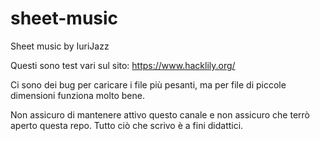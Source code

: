 # sheet-music
Sheet music by IuriJazz


Questi sono test vari sul sito: https://www.hacklily.org/

Ci sono dei bug per caricare i file più pesanti, ma per file di piccole dimensioni funziona molto bene.

Non assicuro di mantenere attivo questo canale e non assicuro che terrò aperto questa repo.
Tutto ciò che scrivo è a fini didattici.
